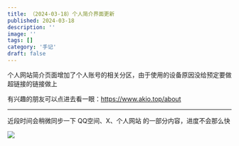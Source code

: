 ```yaml
---
title: （2024-03-18）个人简介界面更新
published: 2024-03-18
description: ''
image: ''
tags: []
category: '手记'
draft: false 
---
```

个人网站简介页面增加了个人账号的相关分区，由于使用的设备原因没给预定要做超链接的链接做上

有兴趣的朋友可以点进去看一眼：https://www.akio.top/about

---

近段时间会稍微同步一下 QQ空间、X、个人网站 的一部分内容，进度不会那么快

![](https://server.akio.top/api/v2/objects/icon/32nk3febay26hsz3hs.jpg)